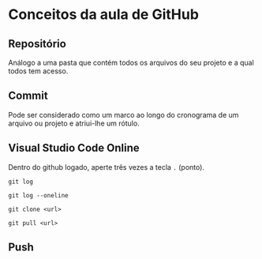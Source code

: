 # Conceitos da aula de GitHub

## Repositório

Análogo a uma pasta que contém todos os arquivos do seu projeto e a qual todos tem acesso.

## Commit

Pode ser considerado como um marco ao longo do cronograma de um arquivo ou projeto e atriui-lhe um rótulo.

## Visual Studio Code Online

Dentro do github logado, aperte três vezes a tecla `.` (ponto).

```
git log
```
```
git log --oneline
```
```
git clone <url>
```
```
git pull <url>
```
## Push


